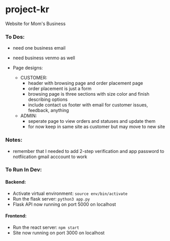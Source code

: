 # project-kr
Website for Mom's Business


### To Dos:

* need one business email
* need business venmo as well

* Page designs:
    * CUSTOMER:
        * header with browsing page and order placement page
        * order placement is just a form
        * browsing page is three sections with size color and finish describing options
        * include contact us footer with email for customer issues, feedback, anything
    * ADMIN:
        * seperate page to view orders and statuses and update them
        * for now keep in same site as customer but may move to new site


### Notes:

* remember that I needed to add 2-step verification and app password to notfiication gmail acccount to work


### To Run In Dev:

#### Backend:

* Activate virtual environment: `source env/bin/activate`
* Run the flask server: `python3 app.py`
* Flask API now running on port 5000 on localhost

#### Frontend:

* Run the react server: `npm start`
* Site now running on port 3000 on localhost
